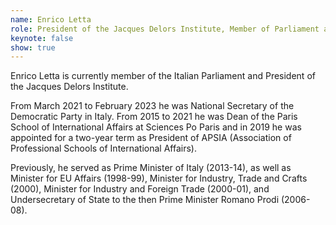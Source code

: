 ```yaml
---
name: Enrico Letta
role: President of the Jacques Delors Institute, Member of Parliament and former Prime Minister ofItaly
keynote: false
show: true
---
```


Enrico Letta is currently member of the Italian Parliament and President of the Jacques Delors Institute.

From March 2021 to February 2023 he was National Secretary of the Democratic Party in Italy. From 2015 to 2021 he was Dean of the Paris School of International Affairs at Sciences Po Paris and in 2019 he was appointed for a two-year term as President of APSIA (Association of Professional Schools of International Affairs).

Previously, he served as Prime Minister of Italy (2013-14), as well as Minister for EU Affairs (1998-99), Minister for Industry, Trade and Crafts (2000), Minister for Industry and Foreign Trade (2000-01), and Undersecretary of State to the then Prime Minister Romano Prodi (2006-08).